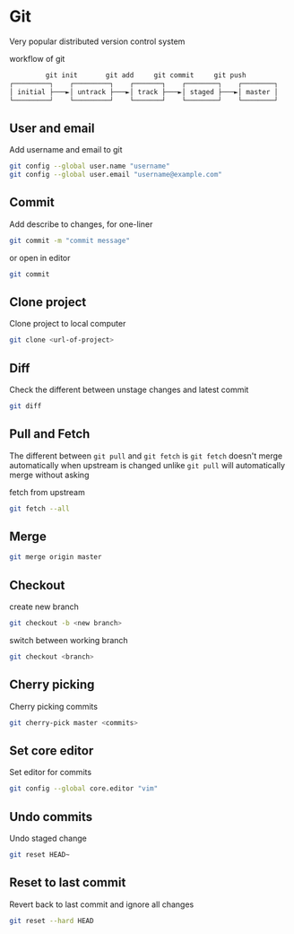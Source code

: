 # Git

Very popular distributed version control system

workflow of git

```txt
         git init       git add     git commit     git push
┌─────────┐    ┌─────────┐    ┌───────┐    ┌────────┐    ┌────────┐
│ initial ├───►│ untrack ├───►│ track ├───►│ staged ├───►│ master │
└─────────┘    └─────────┘    └───────┘    └────────┘    └────────┘
```

## User and email

Add username and email to git

```sh
git config --global user.name "username"
git config --global user.email "username@example.com"
```

## Commit

Add describe to changes, for one-liner 

```sh
git commit -m "commit message"
```

or open in editor

```sh
git commit
```

## Clone project

Clone project to local computer

```sh
git clone <url-of-project>
```

## Diff

Check the different between unstage changes and latest commit

```sh
git diff
```

## Pull and Fetch

The different between ```git pull``` and ```git fetch``` is ```git fetch``` doesn't merge automatically when upstream is changed unlike ```git pull``` will automatically merge without asking

fetch from upstream

```sh
git fetch --all
```

## Merge

```sh
git merge origin master
```

## Checkout

create new branch

```sh
git checkout -b <new branch>
```

switch between working branch

```sh
git checkout <branch>
```

## Cherry picking

Cherry picking commits

```sh
git cherry-pick master <commits>
```

## Set core editor

Set editor for commits

```sh
git config --global core.editor "vim"
```

## Undo commits

Undo staged change

```sh
git reset HEAD~
```

## Reset to last commit

Revert back to last commit and ignore all changes

```sh
git reset --hard HEAD
```
